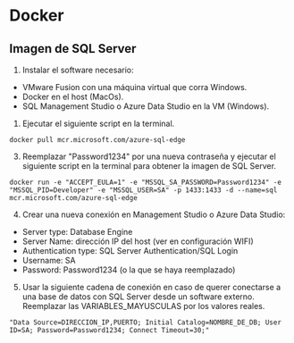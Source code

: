 # Docker

## Imagen de SQL Server

1. Instalar el software necesario:

- VMware Fusion con una máquina virtual que corra Windows.
- Docker en el host (MacOs).
- SQL Management Studio o Azure Data Studio en la VM (Windows).

1. Ejecutar el siguiente script en la terminal.

```
docker pull mcr.microsoft.com/azure-sql-edge
```

3. Reemplazar "Password1234" por una nueva contraseña y ejecutar el siguiente script en la terminal para obtener la imagen de SQL Server.

```
docker run -e "ACCEPT_EULA=1" -e "MSSQL_SA_PASSWORD=Password1234" -e "MSSQL_PID=Developer" -e "MSSQL_USER=SA" -p 1433:1433 -d --name=sql mcr.microsoft.com/azure-sql-edge
```

4. Crear una nueva conexión en Management Studio o Azure Data Studio:

- Server type: Database Engine
- Server Name: dirección IP del host (ver en configuración WIFI)
- Authentication type: SQL Server Authentication/SQL Login
- Username: SA
- Password: Password1234 (o la que se haya reemplazado)

5. Usar la siguiente cadena de conexión en caso de querer conectarse a una base de datos con SQL Server desde un software externo. Reemplazar las VARIABLES_MAYUSCULAS por los valores reales.

```
"Data Source=DIRECCION_IP,PUERTO; Initial Catalog=NOMBRE_DE_DB; User ID=SA; Password=Password1234; Connect Timeout=30;"
```